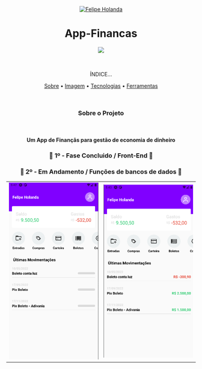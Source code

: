 <p align="center">
   <a href="https://www.linkedin.com/in/felipe-holanda-de-freitas-3a91281a2/">
      <img alt="Felipe Holanda" src="https://img.shields.io/badge/-Felipe Holanda-blue?style=flat&logo=Linkedin&logoColor=bluee" />
   </a>
</p>


<h1 align="center">App-Financas</h1>

<p align="center">
<img src="http://img.shields.io/static/v1?label=STATUS&message=EM%20ANDAMENTO&color=yellow&style=for-the-badge"/>
</p>

<br>

<p align="center">ÍNDICE...</p>
<p align="center"><a href="#sobre-o-projeto">Sobre</a> • 
<a href="#Imagem">Imagem</a> • 
<a href="#Tecnologias-">Tecnologias</a> • 
<a href="#Ferramentas">Ferramentas</a></p>

<br>

<h3 align="center">Sobre o Projeto</h3>

<br>

<h4 align="center">Um App de Finançãs para gestão de economia de dinheiro</h4>
<h3 align="center">🚀 1º - Fase Concluido / Front-End 🚀</h3>
<h3 align="center">🚧 2º - Em Andamento / Funções de bancos de dados 🚧</h3>

<table align="center">
 <tr>
    <td><img width="300" src="./src/img/Readme1.png" ></td>
    <td><img width="300" src="./src/img/Readme2.png" ></td>
  </tr>
</table>



